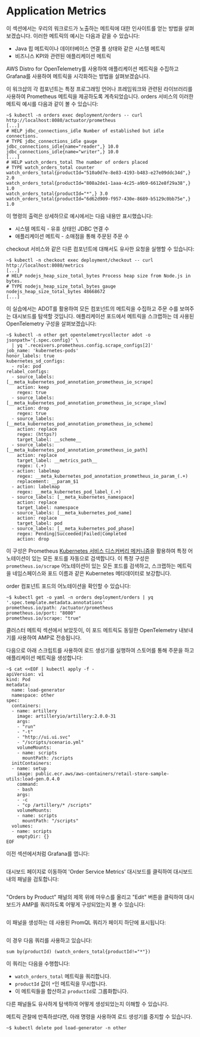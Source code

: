 # Application Metrics

이 섹션에서는 우리의 워크로드가 노출하는 메트릭에 대한 인사이트를 얻는 방법을 살펴보겠습니다. 이러한 메트릭의 예시는 다음과 같을 수 있습니다:

* Java 힙 메트릭이나 데이터베이스 연결 풀 상태와 같은 시스템 메트릭&#x20;
* 비즈니스 KPI와 관련된 애플리케이션 메트릭&#x20;

AWS Distro for OpenTelemetry를 사용하여 애플리케이션 메트릭을 수집하고 Grafana를 사용하여 메트릭을 시각화하는 방법을 살펴보겠습니다.

이 워크샵의 각 컴포넌트는 특정 프로그래밍 언어나 프레임워크와 관련된 라이브러리를 사용하여 Prometheus 메트릭을 제공하도록 계측되었습니다. orders 서비스의 이러한 메트릭 예시를 다음과 같이 볼 수 있습니다:

```
~$ kubectl -n orders exec deployment/orders -- curl http://localhost:8080/actuator/prometheus
[...]
# HELP jdbc_connections_idle Number of established but idle connections.
# TYPE jdbc_connections_idle gauge
jdbc_connections_idle{name="reader",} 10.0
jdbc_connections_idle{name="writer",} 10.0
[...]
# HELP watch_orders_total The number of orders placed
# TYPE watch_orders_total counter
watch_orders_total{productId="510a0d7e-8e83-4193-b483-e27e09ddc34d",} 2.0
watch_orders_total{productId="808a2de1-1aaa-4c25-a9b9-6612e8f29a38",} 1.0
watch_orders_total{productId="*",} 3.0
watch_orders_total{productId="6d62d909-f957-430e-8689-b5129c0bb75e",} 1.0
```

이 명령의 출력은 상세하므로 예시에서는 다음 내용만 표시했습니다:

* 시스템 메트릭 - 유휴 상태인 JDBC 연결 수&#x20;
* 애플리케이션 메트릭 - 소매점을 통해 주문된 주문 수&#x20;

checkout 서비스와 같은 다른 컴포넌트에 대해서도 유사한 요청을 실행할 수 있습니다:

```
~$ kubectl -n checkout exec deployment/checkout -- curl http://localhost:8080/metrics
[...]
# HELP nodejs_heap_size_total_bytes Process heap size from Node.js in bytes.
# TYPE nodejs_heap_size_total_bytes gauge
nodejs_heap_size_total_bytes 48668672
[...]
```

이 실습에서는 ADOT를 활용하여 모든 컴포넌트의 메트릭을 수집하고 주문 수를 보여주는 대시보드를 탐색할 것입니다. 애플리케이션 포드에서 메트릭을 스크랩하는 데 사용된 OpenTelemetry 구성을 살펴보겠습니다:

```
~$ kubectl -n other get opentelemetrycollector adot -o jsonpath='{.spec.config}' \
  | yq '.receivers.prometheus.config.scrape_configs[2]'
job_name: 'kubernetes-pods'
honor_labels: true
kubernetes_sd_configs:
  - role: pod
relabel_configs:
  - source_labels: [__meta_kubernetes_pod_annotation_prometheus_io_scrape]
    action: keep
    regex: true
  - source_labels: [__meta_kubernetes_pod_annotation_prometheus_io_scrape_slow]
    action: drop
    regex: true
  - source_labels: [__meta_kubernetes_pod_annotation_prometheus_io_scheme]
    action: replace
    regex: (https?)
    target_label: __scheme__
  - source_labels: [__meta_kubernetes_pod_annotation_prometheus_io_path]
    action: replace
    target_label: __metrics_path__
    regex: (.+)
  - action: labelmap
    regex: __meta_kubernetes_pod_annotation_prometheus_io_param_(.+)
    replacement: __param_$1
  - action: labelmap
    regex: __meta_kubernetes_pod_label_(.+)
  - source_labels: [__meta_kubernetes_namespace]
    action: replace
    target_label: namespace
  - source_labels: [__meta_kubernetes_pod_name]
    action: replace
    target_label: pod
  - source_labels: [__meta_kubernetes_pod_phase]
    regex: Pending|Succeeded|Failed|Completed
    action: drop
```



이 구성은 Prometheus [Kubernetes 서비스 디스커버리 메커니즘](https://prometheus.io/docs/prometheus/latest/configuration/configuration/#kubernetes\_sd\_config)을 활용하여 특정 어노테이션이 있는 모든 포드를 자동으로 검색합니다. 이 특정 구성은 `prometheus.io/scrape` 어노테이션이 있는 모든 포드를 검색하고, 스크랩하는 메트릭을 네임스페이스와 포드 이름과 같은 Kubernetes 메타데이터로 보강합니다.

order 컴포넌트 포드의 어노테이션을 확인할 수 있습니다:

```
~$ kubectl get -o yaml -n orders deployment/orders | yq '.spec.template.metadata.annotations'
prometheus.io/path: /actuator/prometheus
prometheus.io/port: "8080"
prometheus.io/scrape: "true"
```

클러스터 메트릭 섹션에서 보았듯이, 이 포드 메트릭도 동일한 OpenTelemetry 내보내기를 사용하여 AMP로 전송됩니다.

다음으로 아래 스크립트를 사용하여 로드 생성기를 실행하여 스토어를 통해 주문을 하고 애플리케이션 메트릭을 생성합니다:

```
~$ cat <<EOF | kubectl apply -f -
apiVersion: v1
kind: Pod
metadata:
  name: load-generator
  namespace: other
spec:
  containers:
  - name: artillery
    image: artilleryio/artillery:2.0.0-31
    args:
    - "run"
    - "-t"
    - "http://ui.ui.svc"
    - "/scripts/scenario.yml"
    volumeMounts:
    - name: scripts
      mountPath: /scripts
  initContainers:
  - name: setup
    image: public.ecr.aws/aws-containers/retail-store-sample-utils:load-gen.0.4.0
    command:
    - bash
    args:
    - -c
    - "cp /artillery/* /scripts"
    volumeMounts:
    - name: scripts
      mountPath: "/scripts"
  volumes:
  - name: scripts
    emptyDir: {}
EOF
```

이전 섹션에서처럼 Grafana를 엽니다:

<figure><img src="../../.gitbook/assets/image (3).png" alt=""><figcaption></figcaption></figure>

대시보드 페이지로 이동하여 'Order Service Metrics' 대시보드를 클릭하여 대시보드 내의 패널을 검토합니다:



<figure><img src="../../.gitbook/assets/image (4).png" alt=""><figcaption></figcaption></figure>

"Orders by Product" 패널의 제목 위에 마우스를 올리고 "Edit" 버튼을 클릭하여 대시보드가 AMP를 쿼리하도록 어떻게 구성되었는지 볼 수 있습니다:

<figure><img src="../../.gitbook/assets/image (5).png" alt=""><figcaption></figcaption></figure>

이 패널을 생성하는 데 사용된 PromQL 쿼리가 페이지 하단에 표시됩니다:

<figure><img src="../../.gitbook/assets/image (6).png" alt=""><figcaption></figcaption></figure>

이 경우 다음 쿼리를 사용하고 있습니다:

```
sum by(productId) (watch_orders_total{productId!="*"})
```

이 쿼리는 다음을 수행합니다:

* `watch_orders_total` 메트릭을 쿼리합니다.&#x20;
* `productId` 값이 `*`인 메트릭을 무시합니다.&#x20;
* 이 메트릭들을 합산하고 `productId`로 그룹화합니다.&#x20;

다른 패널들도 유사하게 탐색하여 어떻게 생성되었는지 이해할 수 있습니다.

메트릭 관찰에 만족하셨다면, 아래 명령을 사용하여 로드 생성기를 중지할 수 있습니다.

```
~$ kubectl delete pod load-generator -n other
```

